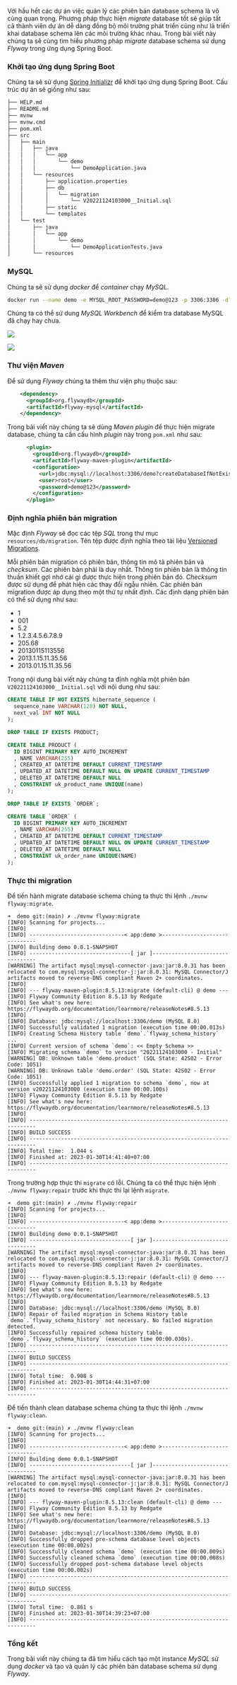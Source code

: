 
Với hầu hết các dự án việc quản lý các phiên bản database schema là vô cùng quan trọng. Phương pháp thực hiện *migrate* database tốt sẽ giúp tất cả thành viên dự án dễ dàng đồng bộ môi trường phát triển cũng như là triển khai database schema lên các môi trường khác nhau. Trong bài viết này chúng ta sẽ cùng tìm hiểu phương pháp *migrate* database schema sử dụng *Flyway* trong ứng dụng Spring Boot.

### Khởi tạo ứng dụng Spring Boot

Chúng ta sẽ sử dụng [Spring Initializr](https://start.spring.io/) để khởi tạo ứng dụng Spring Boot. Cấu trúc dự án sẽ giống như sau:

```bash
├── HELP.md
├── README.md
├── mvnw
├── mvnw.cmd
├── pom.xml
├── src
│   ├── main
│   │   ├── java
│   │   │   └── app
│   │   │       └── demo
│   │   │           └── DemoApplication.java
│   │   └── resources
│   │       ├── application.properties
│   │       ├── db
│   │       │   └── migration
│   │       │       └── V20221124103000__Initial.sql
│   │       ├── static
│   │       └── templates
│   └── test
│       ├── java
│       │   └── app
│       │       └── demo
│       │           └── DemoApplicationTests.java
│       └── resources
```

### MySQL

Chúng ta sẽ sử dụng *docker* để *container* chạy *MySQL*.

```bash
docker run --name demo -e MYSQL_ROOT_PASSWORD=demo@123 -p 3306:3306 -d mysql --lower_case_table_names=1
```

Chúng ta có thể sử dung *MySQL Workbench* để kiểm tra database MySQL đã chạy hay chưa.

![](https://s3.ap-southeast-1.amazonaws.com/techover.storage/wp-content/uploads/2023/01/30123811/MicrosoftTeams-image-5.png)

![](https://s3.ap-southeast-1.amazonaws.com/techover.storage/wp-content/uploads/2023/01/30124038/MicrosoftTeams-image-6.png)


### Thư viện *Maven*

Để sử dụng *Flyway* chúng ta thêm thư viện phụ thuộc sau:

```xml
    <dependency>
      <groupId>org.flywaydb</groupId>
      <artifactId>flyway-mysql</artifactId>
    </dependency>
```

Trong bài viết này chúng ta sẽ dùng *Maven plugin* để thực hiện migrate database, chúng ta cần cấu hình *plugin* này trong `pom.xml` như sau:

```xml
      <plugin>
        <groupId>org.flywaydb</groupId>
        <artifactId>flyway-maven-plugin</artifactId>
        <configuration>
          <url>jdbc:mysql://localhost:3306/demo?createDatabaseIfNotExist=true</url>
          <user>root</user>
          <password>demo@123</password>
        </configuration>
      </plugin>
```

### Định nghĩa phiên bản migration

Mặc định *Flyway* sẽ đọc các tệp *SQL* trong thư mục `resources/db/migration`. Tên tệp được định nghĩa theo tài liệu [Versioned Migrations](https://flywaydb.org/documentation/concepts/migrations.html#versioned-migrations).

Mỗi phiên bản migration có phiên bản, thông tin mô tả phiên bản và *checksum*. Các phiên bản phải là duy nhất. Thông tin phiên bản là thông tin thuần khiết gợi nhớ cái gì được thực hiện trong phiên bản đó. *Checksum* được sử dụng để phát hiện các thay đổi ngẫu nhiên. Các phiên bản migration được áp dụng theo một thứ tự nhất định. Các định dạng phiên bản có thể sử dụng như sau:

- 1
- 001
- 5.2
- 1.2.3.4.5.6.7.8.9
- 205.68
- 20130115113556
- 2013.1.15.11.35.56
- 2013.01.15.11.35.56


Trong nội dung bài viết này chúng ta định nghĩa một phiên bản `V20221124103000__Initial.sql` với nội dung như sau:

```sql
CREATE TABLE IF NOT EXISTS hibernate_sequence (
  sequence_name VARCHAR(128) NOT NULL,
  next_val INT NOT NULL
);

DROP TABLE IF EXISTS PRODUCT;

CREATE TABLE PRODUCT (
  ID BIGINT PRIMARY KEY AUTO_INCREMENT
  , NAME VARCHAR(255)
  , CREATED_AT DATETIME DEFAULT CURRENT_TIMESTAMP
  , UPDATED_AT DATETIME DEFAULT NULL ON UPDATE CURRENT_TIMESTAMP
  , DELETED_AT DATETIME DEFAULT NULL
  , CONSTRAINT uk_product_name UNIQUE(name)
);

DROP TABLE IF EXISTS `ORDER`;

CREATE TABLE `ORDER` (
  ID BIGINT PRIMARY KEY AUTO_INCREMENT
  , NAME VARCHAR(255)
  , CREATED_AT DATETIME DEFAULT CURRENT_TIMESTAMP
  , UPDATED_AT DATETIME DEFAULT NULL ON UPDATE CURRENT_TIMESTAMP
  , DELETED_AT DATETIME DEFAULT NULL
  , CONSTRAINT uk_order_name UNIQUE(NAME)
);
```


### Thực thi migration

Để tiến hành migrate database schema chúng ta thực thi lệnh `./mvnw flyway:migrate`.

```
➜  demo git:(main) ✗ ./mvnw flyway:migrate
[INFO] Scanning for projects...
[INFO] 
[INFO] ------------------------------< app:demo >------------------------------
[INFO] Building demo 0.0.1-SNAPSHOT
[INFO] --------------------------------[ jar ]---------------------------------
[WARNING] The artifact mysql:mysql-connector-java:jar:8.0.31 has been relocated to com.mysql:mysql-connector-j:jar:8.0.31: MySQL Connector/J artifacts moved to reverse-DNS compliant Maven 2+ coordinates.
[INFO] 
[INFO] --- flyway-maven-plugin:8.5.13:migrate (default-cli) @ demo ---
[INFO] Flyway Community Edition 8.5.13 by Redgate
[INFO] See what's new here: https://flywaydb.org/documentation/learnmore/releaseNotes#8.5.13
[INFO] 
[INFO] Database: jdbc:mysql://localhost:3306/demo (MySQL 8.0)
[INFO] Successfully validated 1 migration (execution time 00:00.013s)
[INFO] Creating Schema History table `demo`.`flyway_schema_history` ...
[INFO] Current version of schema `demo`: << Empty Schema >>
[INFO] Migrating schema `demo` to version "20221124103000 - Initial"
[WARNING] DB: Unknown table 'demo.product' (SQL State: 42S02 - Error Code: 1051)
[WARNING] DB: Unknown table 'demo.order' (SQL State: 42S02 - Error Code: 1051)
[INFO] Successfully applied 1 migration to schema `demo`, now at version v20221124103000 (execution time 00:00.100s)
[INFO] Flyway Community Edition 8.5.13 by Redgate
[INFO] See what's new here: https://flywaydb.org/documentation/learnmore/releaseNotes#8.5.13
[INFO] 
[INFO] ------------------------------------------------------------------------
[INFO] BUILD SUCCESS
[INFO] ------------------------------------------------------------------------
[INFO] Total time:  1.044 s
[INFO] Finished at: 2023-01-30T14:41:40+07:00
[INFO] ------------------------------------------------------------------------
```

Trong trường hợp thực thi `migrate` có lỗi. Chúng ta có thể thực hiện lệnh `./mvnw flyway:repair` trước khi thực thi lại lệnh `migrate`.

```
➜  demo git:(main) ✗ ./mvnw flyway:repair
[INFO] Scanning for projects...
[INFO] 
[INFO] ------------------------------< app:demo >------------------------------
[INFO] Building demo 0.0.1-SNAPSHOT
[INFO] --------------------------------[ jar ]---------------------------------
[WARNING] The artifact mysql:mysql-connector-java:jar:8.0.31 has been relocated to com.mysql:mysql-connector-j:jar:8.0.31: MySQL Connector/J artifacts moved to reverse-DNS compliant Maven 2+ coordinates.
[INFO] 
[INFO] --- flyway-maven-plugin:8.5.13:repair (default-cli) @ demo ---
[INFO] Flyway Community Edition 8.5.13 by Redgate
[INFO] See what's new here: https://flywaydb.org/documentation/learnmore/releaseNotes#8.5.13
[INFO] 
[INFO] Database: jdbc:mysql://localhost:3306/demo (MySQL 8.0)
[INFO] Repair of failed migration in Schema History table `demo`.`flyway_schema_history` not necessary. No failed migration detected.
[INFO] Successfully repaired schema history table `demo`.`flyway_schema_history` (execution time 00:00.030s).
[INFO] ------------------------------------------------------------------------
[INFO] BUILD SUCCESS
[INFO] ------------------------------------------------------------------------
[INFO] Total time:  0.908 s
[INFO] Finished at: 2023-01-30T14:44:31+07:00
[INFO] ------------------------------------------------------------------------
```


Để tiến thành clean database schema chúng ta thực thi lệnh `./mvnw flyway:clean`.

```
➜  demo git:(main) ✗ ./mvnw flyway:clean
[INFO] Scanning for projects...
[INFO] 
[INFO] ------------------------------< app:demo >------------------------------
[INFO] Building demo 0.0.1-SNAPSHOT
[INFO] --------------------------------[ jar ]---------------------------------
[WARNING] The artifact mysql:mysql-connector-java:jar:8.0.31 has been relocated to com.mysql:mysql-connector-j:jar:8.0.31: MySQL Connector/J artifacts moved to reverse-DNS compliant Maven 2+ coordinates.
[INFO] 
[INFO] --- flyway-maven-plugin:8.5.13:clean (default-cli) @ demo ---
[INFO] Flyway Community Edition 8.5.13 by Redgate
[INFO] See what's new here: https://flywaydb.org/documentation/learnmore/releaseNotes#8.5.13
[INFO] 
[INFO] Database: jdbc:mysql://localhost:3306/demo (MySQL 8.0)
[INFO] Successfully dropped pre-schema database level objects (execution time 00:00.002s)
[INFO] Successfully cleaned schema `demo` (execution time 00:00.009s)
[INFO] Successfully cleaned schema `demo` (execution time 00:00.008s)
[INFO] Successfully dropped post-schema database level objects (execution time 00:00.002s)
[INFO] ------------------------------------------------------------------------
[INFO] BUILD SUCCESS
[INFO] ------------------------------------------------------------------------
[INFO] Total time:  0.861 s
[INFO] Finished at: 2023-01-30T14:39:23+07:00
[INFO] ------------------------------------------------------------------------
```

### Tổng kết

Trong bài viết này chúng ta đã tìm hiểu cách tạo một instance *MySQL* sử dụng *docker* và tạo và quản lý các phiên bản database schema sử dụng *Flyway*.

